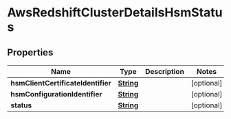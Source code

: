 

# AwsRedshiftClusterDetailsHsmStatus


## Properties

| Name | Type | Description | Notes |
|------------ | ------------- | ------------- | -------------|
|**hsmClientCertificateIdentifier** | [**String**](String.md) |  |  [optional] |
|**hsmConfigurationIdentifier** | [**String**](String.md) |  |  [optional] |
|**status** | [**String**](String.md) |  |  [optional] |




